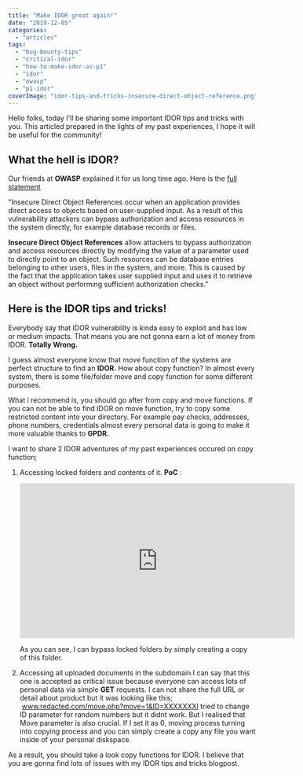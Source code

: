 ```yaml
---
title: "Make IDOR great again!"
date: "2019-12-05"
categories: 
  - "articles"
tags: 
  - "bug-bounty-tips"
  - "critical-idor"
  - "how-to-make-idor-as-p1"
  - "idor"
  - "owasp"
  - "p1-idor"
coverImage: "idor-tips-and-tricks-insecure-direct-object-reference.png"
---
```


Hello folks, today I'll be sharing some important IDOR tips and tricks with you. This articled prepared in the lights of my past experiences, I hope it will be useful for the community!

## What the hell is IDOR?

Our friends at **OWASP** explained it for us long time ago. Here is the [full statement](https://www.owasp.org/index.php/Testing_for_Insecure_Direct_Object_References_(OTG-AUTHZ-004))

"Insecure Direct Object References occur when an application provides direct access to objects based on user-supplied input. As a result of this vulnerability attackers can bypass authorization and access resources in the system directly, for example database records or files.

**Insecure Direct Object References** allow attackers to bypass authorization and access resources directly by modifying the value of a parameter used to directly point to an object. Such resources can be database entries belonging to other users, files in the system, and more. This is caused by the fact that the application takes user supplied input and uses it to retrieve an object without performing sufficient authorization checks."

## Here is the IDOR tips and tricks!

Everybody say that IDOR vulnerability is kinda easy to exploit and has low or medium impacts. That means you are not gonna earn a lot of money from IDOR. **Totally Wrong.**

I guess almost everyone know that move function of the systems are perfect structure to find an **IDOR.** How about copy function? In almost every system, there is some file/folder move and copy function for some different purposes.

What i recommend is, you should go after from copy and move functions. If you can not be able to find IDOR on move function, try to copy some restricted content into your directory. For example pay checks, addresses, phone numbers, credentials almost every personal data is going to make it more valuable thanks to **GPDR.**

I want to share 2 IDOR adventures of my past experiences occured on copy function;

1. Accessing locked folders and contents of it. **PoC** :
    
    <iframe src="https://www.youtube.com/embed/HNZTT49IHkY" width="560" height="315" frameborder="0" allowfullscreen="allowfullscreen"></iframe>
    
    As you can see, I can bypass locked folders by simply creating a copy of this folder.
2. Accessing all uploaded documents in the subdomain.I can say that this one is accepted as critical issue because everyone can access lots of personal data via simple **GET** requests. I can not share the full URL or detail about product but it was looking like this;  www.redacted.com/move.php?move=1&ID=XXXXXXXI tried to change ID parameter for random numbers but it didnt work. But I realised that Move parameter is also crucial. If I set it as 0, moving process turning into copying process and you can simply create a copy any file you want inside of your personal diskspace.

As a result, you should take a look copy functions for IDOR. I believe that you are gonna find lots of issues with my IDOR tips and tricks blogpost.
